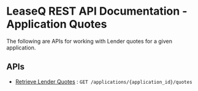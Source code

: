# LeaseQ REST API Documentation - Application Quotes

The following are APIs for working with Lender quotes for a given application.

## APIs

* [Retrieve Lender Quotes](get.md) : `GET /applications/{application_id}/quotes`
